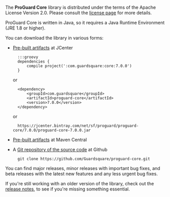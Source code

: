 The **ProGuard Core** library is distributed under the terms of the Apache
License Version 2.0. Please consult the [license page](license.md) for more
details.

ProGuard Core is written in Java, so it requires a Java Runtime Environment
(JRE 1.8 or higher).

You can download the library in various forms:

- [Pre-built artifacts](https://bintray.com/guardsquare/proguard) at JCenter

        :::groovy
        dependencies {
            compile project(':com.guardsquare:core:7.0.0')
        }

    or

        <dependency>
            <groupId>com.guardsquare</groupId>
            <artifactId>proguard-core</artifactId>
            <version>7.0.0</version>
        </dependency>

    or

        https://jcenter.bintray.com/net/sf/proguard/proguard-core/7.0.0/proguard-core-7.0.0.jar

- [Pre-built artifacts](https://search.maven.org/search?q=g:com.guardsquare) at Maven Central

- A [Git repository of the source code](https://github.com/Guardsquare/proguard-core) at Github

        git clone https://github.com/Guardsquare/proguard-core.git

You can find major releases, minor releases with important bug fixes, and
beta releases with the latest new features and any less urgent bug fixes.

If you're still working with an older version of the library, check out the
[release notes](releasenotes.md), to see if you're missing something essential.
